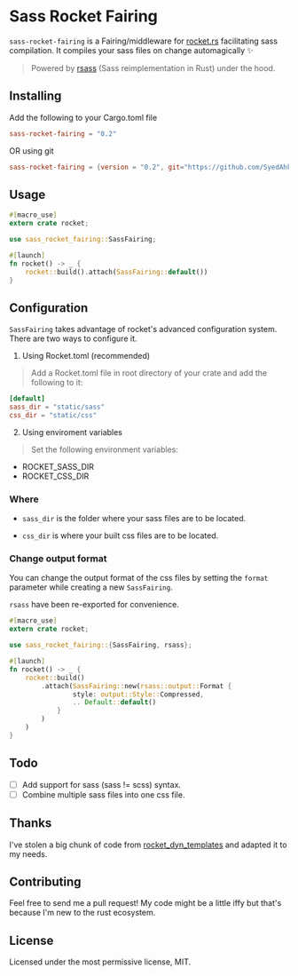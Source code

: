 # Sass Rocket Fairing

`sass-rocket-fairing` is a Fairing/middleware for [rocket.rs](https://rocket.rs) facilitating sass compilation. It compiles your sass files on change automagically ✨

> Powered by [rsass](https://crates.io/crates/rsass) (Sass reimplementation in Rust) under the hood.

## Installing

Add the following to your Cargo.toml file
```toml
sass-rocket-fairing = "0.2"
```

OR using git

```toml
sass-rocket-fairing = {version = "0.2", git="https://github.com/SyedAhkam/sass-rocket-fairing.git"}
```

## Usage

```rs
#[macro_use]
extern crate rocket;

use sass_rocket_fairing::SassFairing;

#[launch]
fn rocket() -> _ {
    rocket::build().attach(SassFairing::default())
}
```

## Configuration

`SassFairing` takes advantage of rocket's advanced configuration system. There are two ways to configure it.

1. Using Rocket.toml (recommended)
> Add a Rocket.toml file in root directory of your crate and add the following to it:

```toml
[default]
sass_dir = "static/sass"
css_dir = "static/css"
```

2. Using enviroment variables
> Set the following environment variables:
- ROCKET_SASS_DIR
- ROCKET_CSS_DIR

### Where
- `sass_dir` is the folder where your sass files are to be located.

- `css_dir` is where your built css files are to be located.

### Change output format

You can change the output format of the css files by setting the `format` parameter while creating a new `SassFairing`.

`rsass` have been re-exported for convenience.

```rust
#[macro_use]
extern crate rocket;

use sass_rocket_fairing::{SassFairing, rsass};

#[launch]
fn rocket() -> _ {
    rocket::build()
        .attach(SassFairing::new(rsass::output::Format {
                style: output::Style::Compressed,
                .. Default::default()
            }
        )
    )
}
```

## Todo

- [ ] Add support for sass (sass != scss) syntax.
- [ ] Combine multiple sass files into one css file.

## Thanks
I've stolen a big chunk of code from [rocket_dyn_templates](https://github.com/SergioBenitez/Rocket/tree/1a42009e9f729661868d339c77f5b6fc8757cebe/contrib/dyn_templates) and adapted it to my needs.

## Contributing
Feel free to send me a pull request! My code might be a little iffy but that's because I'm new to the rust ecosystem.

## License
Licensed under the most permissive license, MIT.
